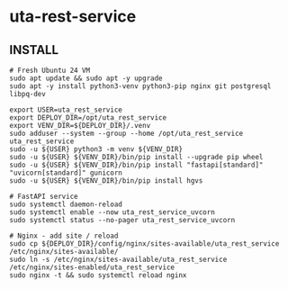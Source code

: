 # uta-rest-service


## INSTALL

    # Fresh Ubuntu 24 VM
    sudo apt update && sudo apt -y upgrade
    sudo apt -y install python3-venv python3-pip nginx git postgresql libpq-dev

    export USER=uta_rest_service
    export DEPLOY_DIR=/opt/uta_rest_service
    export VENV_DIR=${DEPLOY_DIR}/.venv
    sudo adduser --system --group --home /opt/uta_rest_service uta_rest_service
    sudo -u ${USER} python3 -m venv ${VENV_DIR}
    sudo -u ${USER} ${VENV_DIR}/bin/pip install --upgrade pip wheel
    sudo -u ${USER} ${VENV_DIR}/bin/pip install "fastapi[standard]" "uvicorn[standard]" gunicorn
    sudo -u ${USER} ${VENV_DIR}/bin/pip install hgvs

    # FastAPI service
    sudo systemctl daemon-reload
    sudo systemctl enable --now uta_rest_service_uvcorn
    sudo systemctl status --no-pager uta_rest_service_uvcorn

    # Nginx - add site / reload
    sudo cp ${DEPLOY_DIR}/config/nginx/sites-available/uta_rest_service /etc/nginx/sites-available/
    sudo ln -s /etc/nginx/sites-available/uta_rest_service /etc/nginx/sites-enabled/uta_rest_service
    sudo nginx -t && sudo systemctl reload nginx

